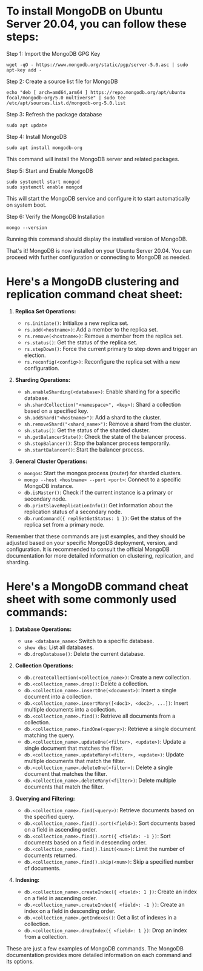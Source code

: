 # To install MongoDB on Ubuntu Server 20.04, you can follow these steps:

Step 1: Import the MongoDB GPG Key
```
wget -qO - https://www.mongodb.org/static/pgp/server-5.0.asc | sudo apt-key add -
```

Step 2: Create a source list file for MongoDB
```
echo "deb [ arch=amd64,arm64 ] https://repo.mongodb.org/apt/ubuntu focal/mongodb-org/5.0 multiverse" | sudo tee /etc/apt/sources.list.d/mongodb-org-5.0.list
```

Step 3: Refresh the package database
```
sudo apt update
```

Step 4: Install MongoDB
```
sudo apt install mongodb-org
```

This command will install the MongoDB server and related packages.

Step 5: Start and Enable MongoDB
```
sudo systemctl start mongod
sudo systemctl enable mongod
```

This will start the MongoDB service and configure it to start automatically on system boot.

Step 6: Verify the MongoDB Installation
```
mongo --version
```

Running this command should display the installed version of MongoDB.

That's it! MongoDB is now installed on your Ubuntu Server 20.04. You can proceed with further configuration or connecting to MongoDB as needed.


# Here's a MongoDB clustering and replication command cheat sheet:

1. **Replica Set Operations:**
   - `rs.initiate()`: Initialize a new replica set.
   - `rs.add(<hostname>)`: Add a member to the replica set.
   - `rs.remove(<hostname>)`: Remove a member from the replica set.
   - `rs.status()`: Get the status of the replica set.
   - `rs.stepDown()`: Force the current primary to step down and trigger an election.
   - `rs.reconfig(<config>)`: Reconfigure the replica set with a new configuration.

2. **Sharding Operations:**
   - `sh.enableSharding(<database>)`: Enable sharding for a specific database.
   - `sh.shardCollection("<namespace>", <key>)`: Shard a collection based on a specified key.
   - `sh.addShard("<hostname>")`: Add a shard to the cluster.
   - `sh.removeShard("<shard_name>")`: Remove a shard from the cluster.
   - `sh.status()`: Get the status of the sharded cluster.
   - `sh.getBalancerState()`: Check the state of the balancer process.
   - `sh.stopBalancer()`: Stop the balancer process temporarily.
   - `sh.startBalancer()`: Start the balancer process.

3. **General Cluster Operations:**
   - `mongos`: Start the mongos process (router) for sharded clusters.
   - `mongo --host <hostname> --port <port>`: Connect to a specific MongoDB instance.
   - `db.isMaster()`: Check if the current instance is a primary or secondary node.
   - `db.printSlaveReplicationInfo()`: Get information about the replication status of a secondary node.
   - `db.runCommand({ replSetGetStatus: 1 })`: Get the status of the replica set from a primary node.

Remember that these commands are just examples, and they should be adjusted based on your specific MongoDB deployment, version, and configuration. It is recommended to consult the official MongoDB documentation for more detailed information on clustering, replication, and sharding.


# Here's a MongoDB command cheat sheet with some commonly used commands:

1. **Database Operations:**
   - `use <database_name>`: Switch to a specific database.
   - `show dbs`: List all databases.
   - `db.dropDatabase()`: Delete the current database.

2. **Collection Operations:**
   - `db.createCollection(<collection_name>)`: Create a new collection.
   - `db.<collection_name>.drop()`: Delete a collection.
   - `db.<collection_name>.insertOne(<document>)`: Insert a single document into a collection.
   - `db.<collection_name>.insertMany([<doc1>, <doc2>, ...])`: Insert multiple documents into a collection.
   - `db.<collection_name>.find()`: Retrieve all documents from a collection.
   - `db.<collection_name>.findOne(<query>)`: Retrieve a single document matching the query.
   - `db.<collection_name>.updateOne(<filter>, <update>)`: Update a single document that matches the filter.
   - `db.<collection_name>.updateMany(<filter>, <update>)`: Update multiple documents that match the filter.
   - `db.<collection_name>.deleteOne(<filter>)`: Delete a single document that matches the filter.
   - `db.<collection_name>.deleteMany(<filter>)`: Delete multiple documents that match the filter.

3. **Querying and Filtering:**
   - `db.<collection_name>.find(<query>)`: Retrieve documents based on the specified query.
   - `db.<collection_name>.find().sort(<field>)`: Sort documents based on a field in ascending order.
   - `db.<collection_name>.find().sort({ <field>: -1 })`: Sort documents based on a field in descending order.
   - `db.<collection_name>.find().limit(<num>)`: Limit the number of documents returned.
   - `db.<collection_name>.find().skip(<num>)`: Skip a specified number of documents.

4. **Indexing:**
   - `db.<collection_name>.createIndex({ <field>: 1 })`: Create an index on a field in ascending order.
   - `db.<collection_name>.createIndex({ <field>: -1 })`: Create an index on a field in descending order.
   - `db.<collection_name>.getIndexes()`: Get a list of indexes in a collection.
   - `db.<collection_name>.dropIndex({ <field>: 1 })`: Drop an index from a collection.

These are just a few examples of MongoDB commands. The MongoDB documentation provides more detailed information on each command and its options.
